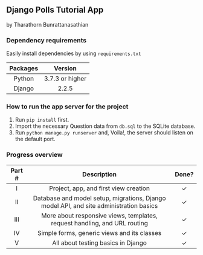 ## Django Polls Tutorial App
by Tharathorn Bunrattanasathian

### Dependency requirements
Easily install dependencies by using ```requirements.txt```

| Packages | Version |
|:---:|:---:|
|Python | 3.7.3 or higher|
|Django | 2.2.5|


### How to run the app server for the project 
1. Run ```pip install``` first.
2. Import the necessary Question data from ```db.sql``` to the SQLite database.
3. Run ```python manage.py runserver``` and, Voila!, the server should listen on the default port.


### Progress overview
|Part #     | Description|Done?|
|:---------:|:----------:|:---:|
|I| Project, app, and first view creation |✓|
|II| Database and model setup, migrations, Django model API, and site administration basics |✓|
|III| More about responsive views, templates, request handling, and URL routing |✓|
|IV| Simple forms, generic views and its classes |✓|
|V| All about testing basics in Django |✓|
